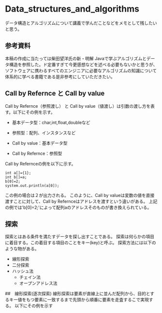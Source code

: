 # Data_structures_and_algorithms

データ構造とアルゴリズムについて講義で学んだことなどをメモとして残したいと思う。

## 参考資料

本稿の作成に当たっては柴田望洋氏の新・明解 Javaで学ぶアルゴリズムとデータ構造を参照した。ド定番すぎて今更感想などを述べる必要もないかと思うが、ソフトウェアに携わるすべてのエンジニアに必要なアルゴリズムの知識について体系的に学べる書籍である是非参考にしていただきたい。

## Call by Refernce と Call by value

Call by Refernce（参照渡し） と Call by value（値渡し）は引数の渡し方を表す。以下にその例を示す。
 - 基本データ型：char,int,float,doubleなど
 - 参照型：配列、インスタンスなど

 - Call by value：基本データ型
 - Call by Refernce：参照型

Call by Refernceの例を以下に示す。

    int a[]={1};
    int b[]=a;
    b[0]=2;
    system.out.println(a[0]);

この例の場合は２が出力される。
このように、Call by valueは変数の値を直接渡すことに対して、Call by Refernceはアドレスを渡すという違いがある。
上記の例では'b[0]=2;'によって配列aのアドレスそのものが書き換えられている。

## 探索

探索とはある条件を満たすデータを探し出すことである。
探索は何らかの項目に着目する。この着目する項目のことをキー(key)と呼ぶ。
探索方法には以下のような物がある。
 - 線形探索
 - 二分探索
 - ハッシュ法
   - チェイン法
   - オープンアドレス法

##　線形探索(逐次探索)
線形探索は要素が直線上に並んだ配列から、目的とするキー値をもつ要素に一致するまで先頭から順番に要素を走査するこで実現する。
以下にその例を示す
    
